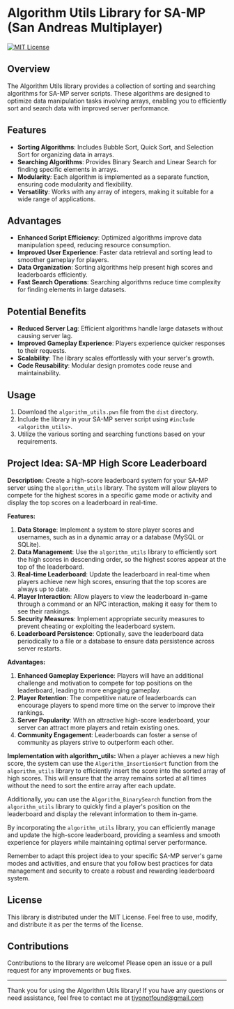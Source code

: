 # Algorithm Utils Library for SA-MP (San Andreas Multiplayer)


[![MIT License](https://img.shields.io/badge/License-MIT-blue.svg)](https://opensource.org/licenses/MIT)

## Overview

The Algorithm Utils library provides a collection of sorting and searching algorithms for SA-MP server scripts. These algorithms are designed to optimize data manipulation tasks involving arrays, enabling you to efficiently sort and search data with improved server performance.

## Features

- **Sorting Algorithms**: Includes Bubble Sort, Quick Sort, and Selection Sort for organizing data in arrays.
- **Searching Algorithms**: Provides Binary Search and Linear Search for finding specific elements in arrays.
- **Modularity**: Each algorithm is implemented as a separate function, ensuring code modularity and flexibility.
- **Versatility**: Works with any array of integers, making it suitable for a wide range of applications.

## Advantages

- **Enhanced Script Efficiency**: Optimized algorithms improve data manipulation speed, reducing resource consumption.
- **Improved User Experience**: Faster data retrieval and sorting lead to smoother gameplay for players.
- **Data Organization**: Sorting algorithms help present high scores and leaderboards efficiently.
- **Fast Search Operations**: Searching algorithms reduce time complexity for finding elements in large datasets.

## Potential Benefits

- **Reduced Server Lag**: Efficient algorithms handle large datasets without causing server lag.
- **Improved Gameplay Experience**: Players experience quicker responses to their requests.
- **Scalability**: The library scales effortlessly with your server's growth.
- **Code Reusability**: Modular design promotes code reuse and maintainability.

## Usage

1. Download the `algorithm_utils.pwn` file from the `dist` directory.
2. Include the library in your SA-MP server script using `#include <algorithm_utils>`.
3. Utilize the various sorting and searching functions based on your requirements.

## Project Idea: SA-MP High Score Leaderboard

**Description:**
Create a high-score leaderboard system for your SA-MP server using the `algorithm_utils` library. The system will allow players to compete for the highest scores in a specific game mode or activity and display the top scores on a leaderboard in real-time.

**Features:**
1. **Data Storage**: Implement a system to store player scores and usernames, such as in a dynamic array or a database (MySQL or SQLite).
2. **Data Management**: Use the `algorithm_utils` library to efficiently sort the high scores in descending order, so the highest scores appear at the top of the leaderboard.
3. **Real-time Leaderboard**: Update the leaderboard in real-time when players achieve new high scores, ensuring that the top scores are always up to date.
4. **Player Interaction**: Allow players to view the leaderboard in-game through a command or an NPC interaction, making it easy for them to see their rankings.
5. **Security Measures**: Implement appropriate security measures to prevent cheating or exploiting the leaderboard system.
6. **Leaderboard Persistence**: Optionally, save the leaderboard data periodically to a file or a database to ensure data persistence across server restarts.

**Advantages:**
1. **Enhanced Gameplay Experience**: Players will have an additional challenge and motivation to compete for top positions on the leaderboard, leading to more engaging gameplay.
2. **Player Retention**: The competitive nature of leaderboards can encourage players to spend more time on the server to improve their rankings.
3. **Server Popularity**: With an attractive high-score leaderboard, your server can attract more players and retain existing ones.
4. **Community Engagement**: Leaderboards can foster a sense of community as players strive to outperform each other.

**Implementation with algorithm_utils:**
When a player achieves a new high score, the system can use the `Algorithm_InsertionSort` function from the `algorithm_utils` library to efficiently insert the score into the sorted array of high scores. This will ensure that the array remains sorted at all times without the need to sort the entire array after each update.

Additionally, you can use the `Algorithm_BinarySearch` function from the `algorithm_utils` library to quickly find a player's position on the leaderboard and display the relevant information to them in-game.

By incorporating the `algorithm_utils` library, you can efficiently manage and update the high-score leaderboard, providing a seamless and smooth experience for players while maintaining optimal server performance.

Remember to adapt this project idea to your specific SA-MP server's game modes and activities, and ensure that you follow best practices for data management and security to create a robust and rewarding leaderboard system.

## License

This library is distributed under the MIT License. Feel free to use, modify, and distribute it as per the terms of the license.

## Contributions

Contributions to the library are welcome! Please open an issue or a pull request for any improvements or bug fixes.

---

Thank you for using the Algorithm Utils library! If you have any questions or need assistance, feel free to contact me at tiyonotfound@gmail.com
